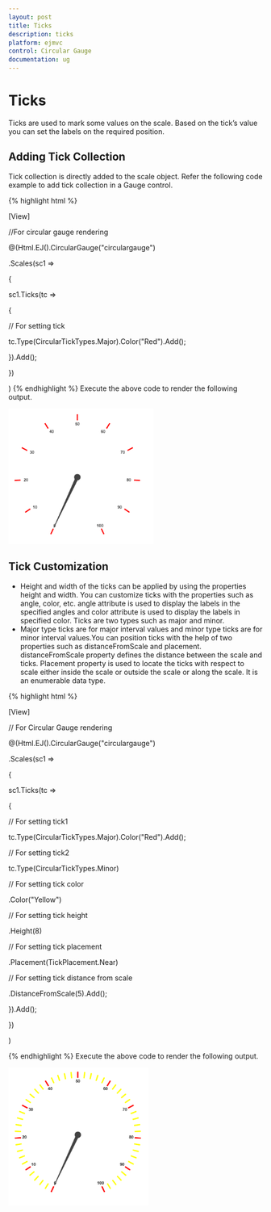```yaml
---
layout: post
title: Ticks
description: ticks
platform: ejmvc
control: Circular Gauge
documentation: ug
---
```


# Ticks

Ticks are used to mark some values on the scale. Based on the tick’s value you can set the labels on the required position.

## Adding Tick Collection 

Tick collection is directly added to the scale object. Refer the following code example to add tick collection in a Gauge control.

{% highlight html %}

[View]

//For circular gauge rendering

@(Html.EJ().CircularGauge("circulargauge")

.Scales(sc1 =>

{

sc1.Ticks(tc =>

{

// For setting tick

tc.Type(CircularTickTypes.Major).Color("Red").Add();

}).Add();

})

)
{% endhighlight %}
Execute the above code to render the following output.

![C:/Users/karthigeyan/Desktop/sa.png](Ticks_images/Ticks_img1.png)





## Tick Customization

* Height and width of the ticks can be applied by using the properties height and width. You can customize ticks with the properties such as angle, color, etc. angle attribute is used to display the labels in the specified angles and color attribute is used to display the labels in specified color. Ticks are two types such as major and minor.
* Major type ticks are for major interval values and minor type ticks are for minor interval values.You can position ticks with the help of two properties such as distanceFromScale and placement. distanceFromScale property defines the distance between the scale and ticks.  Placement property is used to locate the ticks with respect to scale either inside the scale or outside the scale or along the scale. It is an enumerable data type.

{% highlight html %}

[View]

// For Circular Gauge rendering

@(Html.EJ().CircularGauge("circulargauge")

.Scales(sc1 =>

{

sc1.Ticks(tc =>

{

// For setting tick1

tc.Type(CircularTickTypes.Major).Color("Red").Add();

// For setting tick2

tc.Type(CircularTickTypes.Minor)

// For setting tick color

.Color("Yellow")

// For setting tick height

.Height(8)

// For setting tick placement

.Placement(TickPlacement.Near)

// For setting tick distance from scale

.DistanceFromScale(5).Add();

}).Add();

})

)

{% endhighlight  %}
Execute the above code to render the following output.

![](Ticks_images/Ticks_img2.png)







